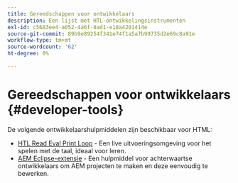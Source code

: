 ```yaml
---
title: Gereedschappen voor ontwikkelaars
description: Een lijst met HTL-ontwikkelingsinstrumenten
exl-id: c5683ee4-a052-4a6f-8ad1-e18a4201414e
source-git-commit: 89b9e89254f341e74f1a5a7b99735d2e69c8a91e
workflow-type: tm+mt
source-wordcount: '62'
ht-degree: 0%

---
```


# Gereedschappen voor ontwikkelaars {#developer-tools}

De volgende ontwikkelaarshulpmiddelen zijn beschikbaar voor HTML:

* [HTL Read Eval Print Loop](https://github.com/Adobe-Marketing-Cloud/aem-htl-repl)  - Een live uitvoeringsomgeving voor het spelen met de taal, ideaal voor leren.
* [AEM Eclipse-extensie](https://experienceleague.adobe.com/docs/experience-manager-cloud-service/implementing/developer-tools/eclipse.html)  - Een hulpmiddel voor achterwaartse ontwikkelaars om AEM projecten te maken en deze eenvoudig te bewerken.
